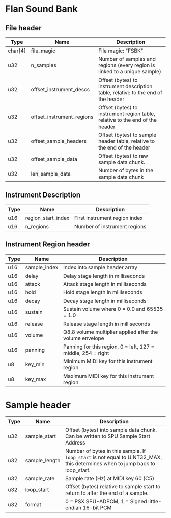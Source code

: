 # Flan Sound Bank
## File header
| Type    | Name                      | Description                                                                       |
| ------- | ------------------------- | --------------------------------------------------------------------------------- |
| char[4] | file_magic                | File magic: "FSBK"                                                                |
| u32     | n_samples                 | Number of samples and regions (every region is linked to a unique sample)         |
| u32     | offset_instrument_descs   | Offset (bytes) to instrument description table, relative to the end of the header |
| u32     | offset_instrument_regions | Offset (bytes) to instrument region table, relative to the end of the header      |
| u32     | offset_sample_headers     | Offset (bytes) to sample header table, relative to the end of the header          |
| u32     | offset_sample_data        | Offset (bytes) to raw sample data chunk.                                          |
| u32     | len_sample_data           | Number of bytes in the sample data chunk                                          |

## Instrument Description
| Type | Name               | Description                   |
| ---- | ------------------ | ----------------------------- |
| u16  | region_start_index | First instrument region index |
| u16  | n_regions          | Number of instrument regions  |

## Instrument Region header
| Type | Name         | Description                                                  |
| ---- | ------------ | ------------------------------------------------------------ |
| u16  | sample_index | Index into sample header array                               |
| u16  | delay        | Delay stage length in milliseconds                           |
| u16  | attack       | Attack stage length in milliseconds                          |
| u16  | hold         | Hold stage length in milliseconds                            |
| u16  | decay        | Decay stage length in milliseconds                           |
| u16  | sustain      | Sustain volume where 0 = 0.0 and 65535 = 1.0                 |
| u16  | release      | Release stage length in milliseconds                         |
| u16  | volume       | Q8.8 volume multiplier applied after the volume envelope     |
| u16  | panning      | Panning for this region, 0 = left, 127 = middle, 254 = right |
| u8   | key_min      | Minimum MIDI key for this instrument region                  |
| u8   | key_max      | Maximum MIDI key for this instrument region                  |

# Sample header
| Type | Name          | Description                                                                    |
| ---- | ------------- | ------------------------------------------------------------------------------ |
| u32  | sample_start  | Offset (bytes) into sample data chunk. Can be written to SPU Sample Start Address |
| u32  | sample_length | Number of bytes in this sample. If `loop_start` is not equal to UINT32_MAX, this determines when to jump back to loop_start. |
| u32  | sample_rate   | Sample rate (Hz) at MIDI key 60 (C5) |
| u32  | loop_start    | Offset (bytes) relative to sample start to return to after the end of a sample.  |
| u32  | format        | 0 = PSX SPU-ADPCM, 1 = Signed little-endian 16-bit PCM |
